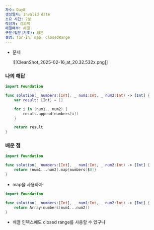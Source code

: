 ```yaml
---
차수: Day8
생성일자: Invalid date
소요 시간: 2분
작성자: 김의택
해결여부: 해결
구분(입문|기초): 입문
설명: for-in, map, closedRange
---
```

- 문제
    
    ![[CleanShot_2025-02-16_at_20.32.532x.png]]
    

### 나의 해답

```Swift
import Foundation

func solution(_ numbers:[Int], _ num1:Int, _ num2:Int) -> [Int] {
    var result: [Int] = []

    for i in (num1...num2) {
        result.append(numbers[i])
    }

    return result
}
```

  

### 배운 점

```Swift
import Foundation

func solution(_ numbers:[Int], _ num1:Int, _ num2:Int) -> [Int] {
    return (num1...num2).map{numbers[$0]}
}
```

- map을 사용하자

  

```Swift
import Foundation

func solution(_ numbers:[Int], _ num1:Int, _ num2:Int) -> [Int] {
    return Array(numbers[num1...num2])
}
```

- 배열 인덱스에도 closed range를 사용할 수 있구나